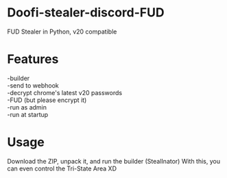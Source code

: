 # Doofi-stealer-discord-FUD  
FUD Stealer in Python, v20 compatible  
# Features  
-builder   
-send to webhook  
-decrypt chrome's latest v20 passwords  
-FUD (but please encrypt it)  
-run as admin  
-run at startup  
# Usage  
Download the ZIP, unpack it, and run the builder (StealInator)
With this, you can even control the Tri-State Area XD
